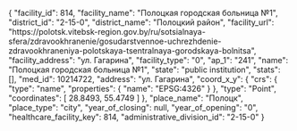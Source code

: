 {
    "facility_id": 814,
    "facility_name": "Полоцкая городская больница №1",
    "district_id": "2-15-0",
    "district_name": "Полоцкий район",
    "facility_url": "https:\/\/polotsk.vitebsk-region.gov.by\/ru\/sotsialnaya-sfera\/zdravookhranenie\/gosudarstvennoe-uchrezhdenie-zdravookhraneniya-polotskaya-tsentralnaya-gorodskaya-bolnitsa",
    "facility_address": "ул. Гагарина",
    "facility_type": "0",
    "ap_1": "241",
    "name": "Полоцкая городская больница №1",
    "state": "public institution",
    "stats": [],
    "med_id": 10214722,
    "address": "ул. Гагарина",
    "coord_x_y": {
        "crs": {
            "type": "name",
            "properties": {
                "name": "EPSG:4326"
            }
        },
        "type": "Point",
        "coordinates": [
            28.8493,
            55.4749
        ]
    },
    "place_name": "Полоцк",
    "place_type": "city",
    "year_of_closing": null,
    "year_of_opening": "0",
    "healthcare_facility_key": 814,
    "administrative_division_id": "2-15-0"
}